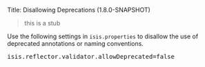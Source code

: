 Title: Disallowing Deprecations (1.8.0-SNAPSHOT)

> this is a stub

Use the following settings in `isis.properties` to disallow the use of deprecated annotations or naming conventions.

<pre>
isis.reflector.validator.allowDeprecated=false
</pre>

